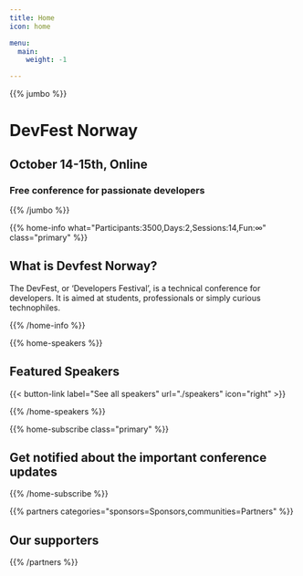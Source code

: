 ```yaml
---
title: Home
icon: home

menu:
  main:
    weight: -1

---
```


{{% jumbo %}}
# DevFest Norway

## October 14-15th, Online

### Free conference for passionate developers

<!-- <a class="btn primary btn-lg" style="margin-top: 1em;" href="https://twitter.com/devefestnorway" target="_blank">Follow our Twitter to stay updated about our next event</a>   -->

{{% /jumbo %}}


{{% home-info what="Participants:3500,Days:2,Sessions:14,Fun:∞" class="primary" %}}

## What is Devfest Norway?

The DevFest, or ‘Developers Festival’, is a technical conference for developers. It is aimed at students, professionals or simply curious technophiles.

{{% /home-info %}}

<!-- ... -->

{{% home-speakers %}}

## Featured Speakers


{{< button-link label="See all speakers"
                url="./speakers"
                icon="right" >}}


{{% /home-speakers %}}

<!-- ... -->

{{% home-subscribe  class="primary" %}}

## Get notified about the important conference updates

{{% /home-subscribe %}}

<!-- ... -->

<!-- {{% album images="/images/album/2019/62351196_2394916927264211_669358421014740992_o.jpg,/images/album/2019/62368709_2394916110597626_1864575767120183296_o.jpg,/images/album/2019/62388955_2394915773930993_3839295919006679040_o.jpg,/images/album/2019/62148190_2394916503930920_3639667423931531264_o.jpg,/images/album/2019/62125760_2394915620597675_5101970416600088576_o.jpg,/images/album/2019/62148206_2394917407264163_3735036743242481664_o.jpg,/images/album/2019/62071148_2394915993930971_4826363434662625280_o.jpg,/images/album/2019/64282334_2394916103930960_6980392943534211072_o.jpg" %}}

{{% /album  %}} -->

{{% partners categories="sponsors=Sponsors,communities=Partners" %}}

## Our supporters
{{% /partners %}}
